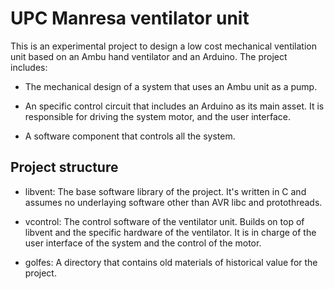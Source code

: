 # UPC Manresa ventilator unit

This is an experimental project to design a low cost mechanical
ventilation unit based on an Ambu hand ventilator and an Arduino.  The
project includes:

* The mechanical design of a system that uses an Ambu unit as a pump.

* An specific control circuit that includes an Arduino as its main
  asset. It is responsible for driving the system motor, and the user
  interface.

* A software component that controls all the system.


## Project structure

* libvent: The base software library of the project. It's written in C
  and assumes no underlaying software other than AVR libc and
  protothreads.

* vcontrol: The control software of the ventilator unit. Builds on top
  of libvent and the specific hardware of the ventilator. It is in
  charge of the user interface of the system and the control of the
  motor.

* golfes: A directory that contains old materials of historical value
  for the project.